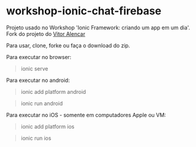 # workshop-ionic-chat-firebase
Projeto usado no Workshop 'Ionic Framework: criando um app em um dia'. Fork do projeto do [Vitor Alencar](https://github.com/vitormalencar/ionic-chat)

Para usar, clone, forke ou faça o download do zip.

Para executar no browser:

> ionic serve

Para executar no android:

> ionic add platform android

> ionic run android

Para executar no iOS - somente em computadores Apple ou VM:

> ionic add platform ios

> ionic run ios

